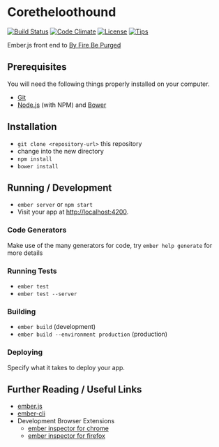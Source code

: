 # Coretheloothound

[![Build Status](http://img.shields.io/travis/kelsin/coretheloothound.svg)](https://travis-ci.org/kelsin/coretheloothound)
[![Code Climate](http://img.shields.io/codeclimate/github/kelsin/coretheloothound.svg)](https://codeclimate.com/github/kelsin/coretheloothound)
[![License](http://img.shields.io/badge/license-MIT-blue.svg)](https://github.com/kelsin/coretheloothound/blob/master/LICENSE)
[![Tips](https://img.shields.io/gratipay/kelsin.svg)](https://gratipay.com/kelsin/)

Ember.js front end to [By Fire Be Purged](https://github.com/kelsin/byfirebepurged)

## Prerequisites

You will need the following things properly installed on your computer.

* [Git](http://git-scm.com/)
* [Node.js](http://nodejs.org/) (with NPM) and [Bower](http://bower.io/)

## Installation

* `git clone <repository-url>` this repository
* change into the new directory
* `npm install`
* `bower install`

## Running / Development

* `ember server` or `npm start`
* Visit your app at [http://localhost:4200](http://localhost:4200).

### Code Generators

Make use of the many generators for code, try `ember help generate` for more details

### Running Tests

* `ember test`
* `ember test --server`

### Building

* `ember build` (development)
* `ember build --environment production` (production)

### Deploying

Specify what it takes to deploy your app.

## Further Reading / Useful Links

* [ember.js](http://emberjs.com/)
* [ember-cli](http://www.ember-cli.com/)
* Development Browser Extensions
  * [ember inspector for chrome](https://chrome.google.com/webstore/detail/ember-inspector/bmdblncegkenkacieihfhpjfppoconhi)
  * [ember inspector for firefox](https://addons.mozilla.org/en-US/firefox/addon/ember-inspector/)

